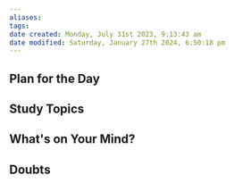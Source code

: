 ```yaml
---
aliases: 
tags: 
date created: Monday, July 31st 2023, 9:13:43 am
date modified: Saturday, January 27th 2024, 6:50:18 pm
---
```


## Plan for the Day

## Study Topics

## What's on Your Mind?

## Doubts